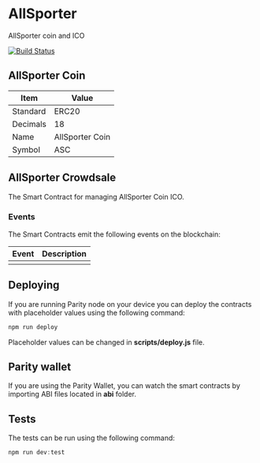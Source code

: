 # AllSporter
AllSporter coin and ICO

[![Build Status](https://travis-ci.com/EthWorks/allsporter-crowdsale.svg?token=KKBqp4NVqooxKsABJQeo&branch=master)](https://travis-ci.com/EthWorks/allsporter-crowdsale)

## AllSporter Coin

| Item  | Value |
| ------------- | ------------- |
| Standard  | ERC20  |
| Decimals | 18 |
| Name | AllSporter Coin |
| Symbol | ASC |

## AllSporter Crowdsale

The Smart Contract for managing AllSporter Coin ICO.

### Events

The Smart Contracts emit the following events on the blockchain:

| Event  | Description |
| ------------- | ------------- |
|   |  |

## Deploying

If you are running Parity node on your device you can deploy the contracts with placeholder values using the following command:

```javascript
npm run deploy
```

Placeholder values can be changed in **scripts/deploy.js** file.

## Parity wallet

If you are using the Parity Wallet, you can watch the smart contracts by importing ABI files located in **abi** folder.

## Tests

The tests can be run using the following command:
```javascript
npm run dev:test
```
